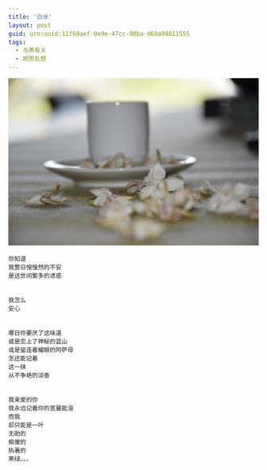 ```yaml
---
title: '白水'
layout: post
guid: urn:uuid:11f69aef-0e9e-47cc-90ba-d69a99811555
tags:
  - 与茶有关
  - 胡思乱想
---
```



[![YamdrokTso](/media/files/2007/05/12/water1.png)](http://7vikpt.com1.z0.glb.clouddn.com/water1.png)

```
你知道
我整日惶惶然的不安
是这世间繁多的诱惑


我怎么
安心


哪日你要厌了这味道
或是恋上了神秘的蓝山
或是留连着耀眼的阿萨母
怎还能记着
这一抹
从不争艳的淡香


我亲爱的你
我永远记着你的宽量能溶
而我
却只能是一叶
无助的
痴傻的
执著的
茶绿。。。
```
